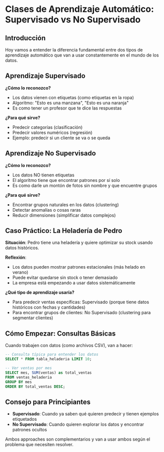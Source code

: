 # Clases de Aprendizaje Automático: Supervisado vs No Supervisado

## Introducción

Hoy vamos a entender la diferencia fundamental entre dos tipos de aprendizaje automático que van a usar constantemente en el mundo de los datos.

## Aprendizaje Supervisado

**¿Cómo lo reconozco?**
- Los datos vienen con etiquetas (como etiquetas en la ropa)
- Algoritmo: "Esto es una manzana", "Esto es una naranja"
- Es como tener un profesor que te dice las respuestas

**¿Para qué sirve?**
- Predecir categorías (clasificación)
- Predecir valores numéricos (regresión)
- Ejemplo: predecir si un cliente se va o se queda

## Aprendizaje No Supervisado

**¿Cómo lo reconozco?**
- Los datos NO tienen etiquetas
- El algoritmo tiene que encontrar patrones por sí solo
- Es como darle un montón de fotos sin nombre y que encuentre grupos

**¿Para qué sirve?**
- Encontrar grupos naturales en los datos (clustering)
- Detectar anomalías o cosas raras
- Reducir dimensiones (simplificar datos complejos)

## Caso Práctico: La Heladería de Pedro

**Situación**: Pedro tiene una heladería y quiere optimizar su stock usando datos históricos.

**Reflexión**:
- Los datos pueden mostrar patrones estacionales (más helado en verano)
- Puede evitar quedarse sin stock o tener demasiado
- La empresa está empezando a usar datos sistemáticamente

**¿Qué tipo de aprendizaje usaría?**
- Para predecir ventas específicas: Supervisado (porque tiene datos históricos con fechas y cantidades)
- Para encontrar grupos de clientes: No Supervisado (clustering para segmentar clientes)

## Cómo Empezar: Consultas Básicas

Cuando trabajen con datos (como archivos CSV), van a hacer:

```sql
-- Consulta típica para entender los datos
SELECT * FROM tabla_heladeria LIMIT 10;

-- Ver ventas por mes
SELECT mes, SUM(ventas) as total_ventas
FROM ventas_heladeria
GROUP BY mes
ORDER BY total_ventas DESC;
```

## Consejo para Principiantes

- **Supervisado**: Cuando ya saben qué quieren predecir y tienen ejemplos etiquetados
- **No Supervisado**: Cuando quieren explorar los datos y encontrar patrones ocultos

Ambos approaches son complementarios y van a usar ambos según el problema que necesiten resolver.

